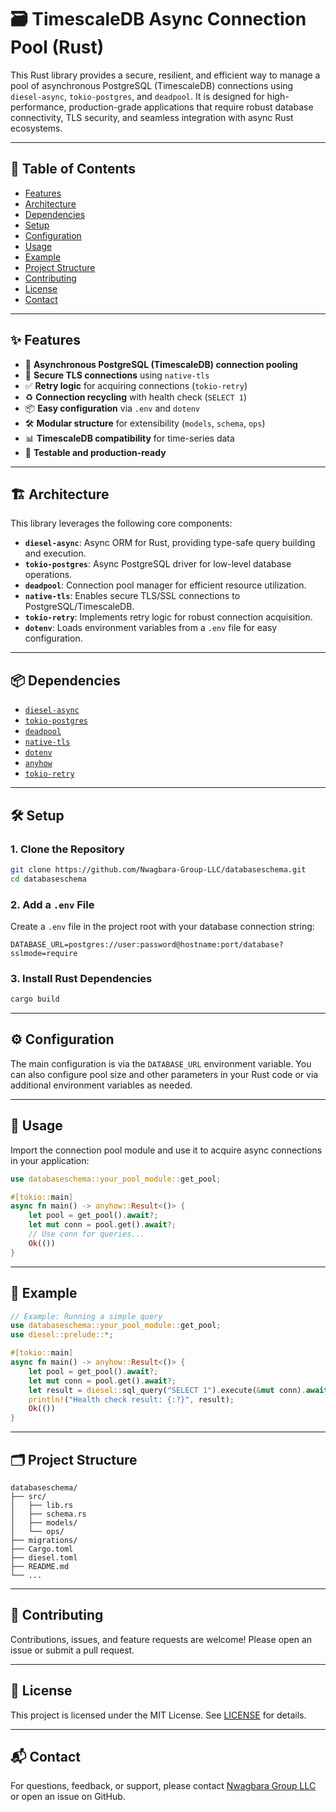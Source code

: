 # 🗃️ TimescaleDB Async Connection Pool (Rust)

This Rust library provides a secure, resilient, and efficient way to manage a pool of asynchronous PostgreSQL (TimescaleDB) connections using `diesel-async`, `tokio-postgres`, and `deadpool`. It is designed for high-performance, production-grade applications that require robust database connectivity, TLS security, and seamless integration with async Rust ecosystems.

---

## 📖 Table of Contents

- [Features](#features)
- [Architecture](#architecture)
- [Dependencies](#dependencies)
- [Setup](#setup)
- [Configuration](#configuration)
- [Usage](#usage)
- [Example](#example)
- [Project Structure](#project-structure)
- [Contributing](#contributing)
- [License](#license)
- [Contact](#contact)

---

## ✨ Features

- 🔁 **Asynchronous PostgreSQL (TimescaleDB) connection pooling**
- 🔐 **Secure TLS connections** using `native-tls`
- ✅ **Retry logic** for acquiring connections (`tokio-retry`)
- ♻️ **Connection recycling** with health check (`SELECT 1`)
- 📦 **Easy configuration** via `.env` and `dotenv`
- 🛠️ **Modular structure** for extensibility (`models`, `schema`, `ops`)
- 📊 **TimescaleDB compatibility** for time-series data
- 🧪 **Testable and production-ready**

---

## 🏗️ Architecture

This library leverages the following core components:

- **`diesel-async`**: Async ORM for Rust, providing type-safe query building and execution.
- **`tokio-postgres`**: Async PostgreSQL driver for low-level database operations.
- **`deadpool`**: Connection pool manager for efficient resource utilization.
- **`native-tls`**: Enables secure TLS/SSL connections to PostgreSQL/TimescaleDB.
- **`tokio-retry`**: Implements retry logic for robust connection acquisition.
- **`dotenv`**: Loads environment variables from a `.env` file for easy configuration.

---

## 📦 Dependencies

- [`diesel-async`](https://docs.rs/diesel-async)
- [`tokio-postgres`](https://docs.rs/tokio-postgres)
- [`deadpool`](https://docs.rs/deadpool)
- [`native-tls`](https://docs.rs/native-tls)
- [`dotenv`](https://docs.rs/dotenv)
- [`anyhow`](https://docs.rs/anyhow)
- [`tokio-retry`](https://docs.rs/tokio-retry)

---

## 🛠️ Setup

### 1. Clone the Repository

```sh
git clone https://github.com/Nwagbara-Group-LLC/databaseschema.git
cd databaseschema
```

### 2. Add a `.env` File

Create a `.env` file in the project root with your database connection string:

```env
DATABASE_URL=postgres://user:password@hostname:port/database?sslmode=require
```

### 3. Install Rust Dependencies

```sh
cargo build
```

---

## ⚙️ Configuration

The main configuration is via the `DATABASE_URL` environment variable. You can also configure pool size and other parameters in your Rust code or via additional environment variables as needed.

---

## 🚀 Usage

Import the connection pool module and use it to acquire async connections in your application:

```rust
use databaseschema::your_pool_module::get_pool;

#[tokio::main]
async fn main() -> anyhow::Result<()> {
	let pool = get_pool().await?;
	let mut conn = pool.get().await?;
	// Use conn for queries...
	Ok(())
}
```

---

## 🧩 Example

```rust
// Example: Running a simple query
use databaseschema::your_pool_module::get_pool;
use diesel::prelude::*;

#[tokio::main]
async fn main() -> anyhow::Result<()> {
	let pool = get_pool().await?;
	let mut conn = pool.get().await?;
	let result = diesel::sql_query("SELECT 1").execute(&mut conn).await?;
	println!("Health check result: {:?}", result);
	Ok(())
}
```

---

## 🗂️ Project Structure

```
databaseschema/
├── src/
│   ├── lib.rs
│   ├── schema.rs
│   ├── models/
│   └── ops/
├── migrations/
├── Cargo.toml
├── diesel.toml
├── README.md
└── ...
```

---

## 🤝 Contributing

Contributions, issues, and feature requests are welcome! Please open an issue or submit a pull request.

---

## 📄 License

This project is licensed under the MIT License. See [LICENSE](LICENSE) for details.

---

## 📬 Contact

For questions, feedback, or support, please contact [Nwagbara Group LLC](mailto:info@nwagbara.com) or open an issue on GitHub.
